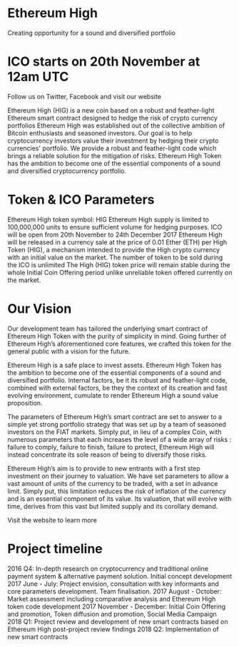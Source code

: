 # Ethereum High
Creating opportunity for a sound and diversified portfolio
 
# ICO starts on 20th November at 12am UTC
Follow us on Twitter, Facebook and visit our website

Ethereum High (HIG) is a new coin based on a robust and feather-light Ethereum smart contract designed to hedge the risk of crypto currency portfolios
Ethereum High was established out of the collective ambition of Bitcoin enthusiasts and seasoned investors. Our goal is to help cryptocurrency investors value their investment by hedging their crypto currencies' portfolio. We provide a robust and feather-light code which brings a reliable solution for the mitigation of risks. Ethereum High Token has the ambition to become one of the essential components of a sound and diversified cryptocurrency portfolio.

# Token & ICO Parameters

Ethereum High token symbol: HIG
Ethereum High supply is limited to 100,000,000 units to ensure sufficient volume for hedging purposes.
ICO will be open from 20th November to 24th December 2017
Ethereum High will be released in a currency sale at the price of 0.01 Ether (ETH) per High Token (HIG), a mechanism intended to provide the High crypto currency with an initial value on the market.
The number of token to be sold during the ICO is unlimited
The High (HIG) token price will remain stable during the whole Initial Coin Offering period unlike unreliable token offered currently on the market.


# Our Vision

Our development team has tailored the underlying smart contract of Ethereum High Token with the purity of simplicity in mind. Going further of Ethereum High’s aforementioned core features, we crafted this token for the general public with a vision for the future.

Ethereum High is a safe place to invest assets. Ethereum High Token has the ambition to become one of the essential components of a sound and diversified portfolio. Internal factors, be it its robust and feather-light code, combined with external factors, be they the context of its creation and fast evolving environment, cumulate to render Ethereum High a sound value proposition.

The parameters of Ethereum High’s smart contract are set to answer to a simple yet strong portfolio strategy that was set up by a team of seasoned investors on the FIAT markets. Simply put, in lieu of a complex Coin, with numerous parameters that each increases the level of a wide array of risks : failure to comply, failure to finish, failure to protect, Ethereum High will instead concentrate its sole reason of being to diversify those risks.

Ethereum High’s aim is to provide to new entrants with a first step investment on their journey to valuation. We have set parameters to allow a vast amount of units of the currency to be traded, with a set in advance limit. Simply put, this limitation reduces the risk of inflation of the currency and is an essential component of its value. Its valuation, that will evolve with time, derives from this vast but limited supply and its corollary demand.
 
Visit the website to learn more


# Project timeline

2016 Q4: In-depth research on cryptocurrency and traditional online payment system & alternative payment solution. Initial concept development
2017 June - July: Project envision, consultation with key informants and core parameters development. Team finalisation.
2017 August - October: Market assessment including comparative analysis and Ethereum High token code development
2017 November - December: Initial Coin Offering and promotion, Token diffusion and promotion, Social Media Campaign
2018 Q1: Project review and development of new smart contracts based on Ethereum High post-project review findings
2018 Q2: Implementation of new smart contracts 
